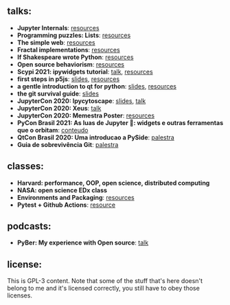 ## talks:

- **Jupyter Internals**: [resources](https://docs.google.com/presentation/d/1BUtW6j0U82sV0po6QiqaySmNz9NqKswQbEniKvRWljA/edit#slide=id.g2488bf090d8_0_7)
- **Programming puzzles: Lists**: [resources](https://docs.google.com/presentation/d/1Z7rUHWAZV1Yl3G_UF4sXPeyMkQ9wEmPGFzrmtOaR620/edit#slide=id.p)
- **The simple web**: [resources](https://docs.google.com/presentation/d/1hoSefqb4wJy16nCynKQs0cI3iRgjH4-TQ9XItSbcEMU/edit#slide=id.p)
- **Fractal implementations**: [resources](https://docs.google.com/presentation/d/1ip8QnSZdF1PekqXNsBaXrsKUy65U5D767cgwd_nKli0/edit?usp=sharing)
- **If Shakespeare wrote Python**: [resources](https://drive.google.com/file/d/11IPLKpIu5sWGPsvAGmBNpd_kMQkygTVA/view?usp=sharing)
- **Open source behaviorism**: [resources](https://docs.google.com/presentation/d/1sdFZ1fuU-nQujaWuLgiabomJKGasdc5LBAjE9ApklCI/edit?usp=sharing)
- **Scypi 2021: ipywidgets tutorial**: [talk](https://www.youtube.com/watch?v=QAtKtVcm11I), [resources](https://github.com/jupyter-widgets/tutorial)
- **first steps in p5js**: [slides](https://docs.google.com/presentation/d/1TnYaARaxo6C1VhNEiKo89LR6yNk1bt-GF6_Q3lNv8eA/edit?usp=sharing), [resources](https://github.com/marimeireles/talks/tree/master/woc/p5js)
- **a gentle introduction to qt for python**: [slides](https://docs.google.com/presentation/d/1lVedu2z6HNLTXos6RZy80em4yWweimtBZ5HE7UWYBgg/edit?usp=sharing), [resources](https://github.com/marimeireles/talks/tree/master/woc/pyside)
- **the git survival guide**: [slides](https://docs.google.com/presentation/d/113YxsApo6oKPp4gOH9czNXp1GrpiacnJDtS40YXN7jQ/edit?usp=sharing)
- **JupyterCon 2020: Ipycytoscape**: [slides](), [talk](https://docs.google.com/presentation/d/1a8em4B1xxesi6sgGijMEwFznmXI04TfYe5bnaVtbyeo/edit?usp=sharing)
- **JupyterCon 2020: Xeus**: [talk](https://www.youtube.com/watch?v=sFOx7kK-AyQ)
- **JupyterCon 2020: Memestra Poster**: [resources]()
- **PyCon Brasil 2021: As luas de Jupyter 🌙: widgets e outras ferramentas que o orbitam**: [conteudo](https://github.com/marimeireles/tutorial)
- **QtCon Brasil 2020: Uma introducao a PySide**: [palestra](https://www.youtube.com/watch?v=QsVqnc6_SgQ)
- **Guia de sobrevivência Git**: [palestra](https://docs.google.com/presentation/d/1uGExW1MxyRm9ptx4uxQNJmFouyz0wtMWdFY-wM1YMJU/edit?usp=sharing)

## classes:

- **Harvard: performance, OOP, open science, distributed computing**
- **NASA: open science EDx class**
- **Environments and Packaging**: [resources](https://docs.google.com/presentation/d/1rsbR_NOysxoHN4LKZLgyJGGLfM6CwaoQtJyIGvC6mJ8/edit?usp=sharing)
- **Pytest + Github Actions**: [resource](https://docs.google.com/presentation/d/1VxmDHYtn8CA1M-5DMlsfk-yaG9HeSb1Lyjq2w5PEnXE/edit?usp=sharing)

## podcasts:

- **PyBer: My experience with Open source**: [talk](https://www.youtube.com/watch?v=pe_G--GHtH8)

## license:

This is GPL-3 content.
Note that some of the stuff that's here doesn't belong to me and it's licensed correctly, you still have to obey those licenses.

